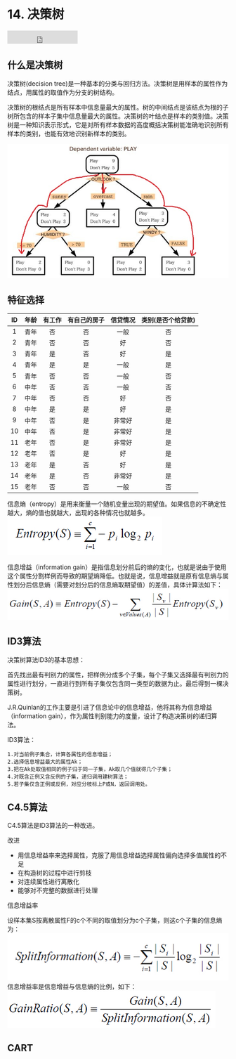 # 14. 决策树

<iframe src="https://ghbtns.com/github-btn.html?user=geekcircle&repo=machine-learning-interview-qa&type=star&count=true&size=large" frameborder="0" scrolling="0" width="160px" height="30px"></iframe>

## 什么是决策树

决策树(decision tree)是一种基本的分类与回归方法。决策树是用样本的属性作为结点，用属性的取值作为分支的树结构。 


决策树的根结点是所有样本中信息量最大的属性。树的中间结点是该结点为根的子树所包含的样本子集中信息量最大的属性。决策树的叶结点是样本的类别值。决策树是一种知识表示形式，它是对所有样本数据的高度概括决策树能准确地识别所有样本的类别，也能有效地识别新样本的类别。


![决策树举例](./image/14.decision_tree_eg.gif)

## 特征选择

|ID|年龄|有工作|有自己的房子|信贷情况|类别(是否个给贷款)|
|:---:|:---:|:---:|:---:|:---:|:---:|
|1|青年|否|否|一般|否|
|2|青年|否|否|好|否|
|3|青年|是|否|好|是|
|4|青年|是|是|一般|是|
|5|青年|否|否|一般|否|
|6|中年|否|否|一般|否|
|7|中年|否|否|好|否|
|8|中年|是|是|好|是|
|9|中年|否|是|非常好|是|
|10|中年|否|是|非常好|是|
|11|老年|否|是|非常好|是|
|12|老年|否|是|好|是|
|13|老年|是|否|好|是|
|14|老年|是|否|非常好|是|
|15|老年|否|否|一般|否|

信息熵（entropy）是用来衡量一个随机变量出现的期望值。如果信息的不确定性越大，熵的值也就越大，出现的各种情况也就越多。
![信息熵](./image/14.entropy.jpg)

信息增益（information gain）是指信息划分前后的熵的变化，也就是说由于使用这个属性分割样例而导致的期望熵降低。也就是说，信息增益就是原有信息熵与属性划分后信息熵（需要对划分后的信息熵取期望值）的差值，具体计算法如下：
![信息增益](./image/14.gain.jpg)
## ID3算法

决策树算法ID3的基本思想：

首先找出最有判别力的属性，把样例分成多个子集，每个子集又选择最有判别力的属性进行划分，一直进行到所有子集仅包含同一类型的数据为止。最后得到一棵决策树。

J.R.Quinlan的工作主要是引进了信息论中的信息增益，他将其称为信息增益（information gain），作为属性判别能力的度量，设计了构造决策树的递归算法。


ID3算法：

	1.对当前例子集合，计算各属性的信息增益；
	2.选择信息增益最大的属性Ak；
	3.把在Ak处取值相同的例子归于同一子集，Ak取几个值就得几个子集；
	4.对既含正例又含反例的子集，递归调用建树算法；
	5.若子集仅含正例或反例，对应分枝标上P或N，返回调用处。

## C4.5算法
C4.5算法是ID3算法的一种改进。

改进
- 用信息增益率来选择属性，克服了用信息增益选择属性偏向选择多值属性的不足
- 在构造树的过程中进行剪枝
- 对连续属性进行离散化
- 能够对不完整的数据进行处理

信息增益率

设样本集S按离散属性F的c个不同的取值划分为c个子集，则这c个子集的信息熵为：
![splitInfo](./image/14.splitInfo.jpg)
信息增益率是信息增益与信息熵的比例，如下：
![信息增益率](./image/14.gain.ratio.jpg)
## CART